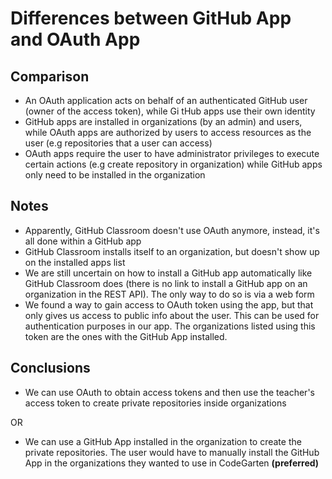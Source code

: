 # Differences between GitHub App and OAuth App

## Comparison
* An OAuth application acts on behalf of an authenticated GitHub user (owner of the access token), while Gi tHub apps use their own identity
* GitHub apps are installed in organizations (by an admin) and users, while OAuth apps are authorized by users to access resources as the user (e.g repositories that a user can access)
* OAuth apps require the user to have administrator privileges to execute certain actions (e.g create repository in organization) while GitHub apps only need to be installed in the organization

## Notes

* Apparently, GitHub Classroom doesn't use OAuth anymore, instead, it's all done within a GitHub app
* GitHub Classroom installs itself to an organization, but doesn't show up on the installed apps list
* We are still uncertain on how to install a GitHub app automatically like GitHub Classroom does (there is no link to install a GitHub app on an organization in the REST API). The only way to do so is via a web form
* We found a way to gain access to OAuth token using the app, but that only gives us access to public info about the user. This can be used for authentication purposes in our app. The organizations listed using this token are the ones with the GitHub App installed.

## Conclusions

* We can use OAuth to obtain access tokens and then use the teacher's access token to create private repositories inside organizations

OR

* We can use a GitHub App installed in the organization to create the private repositories. The user would have to manually install the GitHub App in the organizations they wanted to use in CodeGarten **(preferred)**